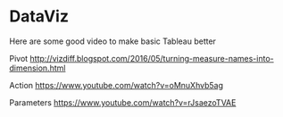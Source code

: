 # DataViz
Here are some good video to make basic Tableau better

Pivot http://vizdiff.blogspot.com/2016/05/turning-measure-names-into-dimension.html


Action https://www.youtube.com/watch?v=oMnuXhvb5ag


Parameters https://www.youtube.com/watch?v=rJsaezoTVAE
